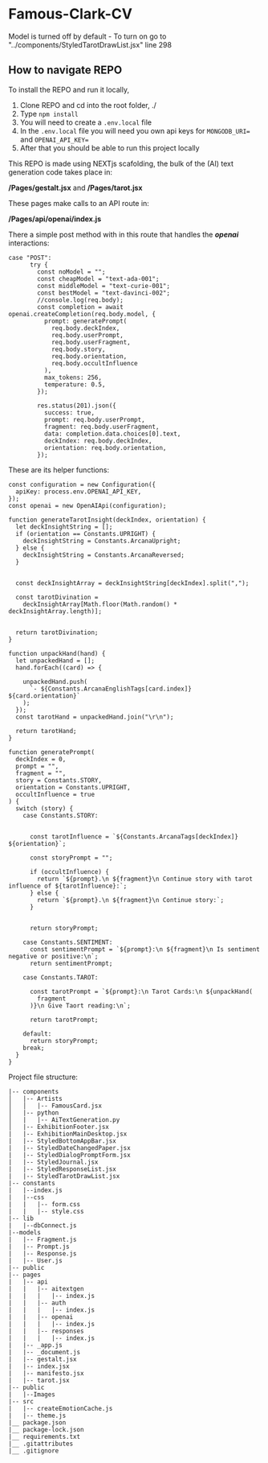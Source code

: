 # Famous-Clark-CV

Model is turned off by default - To turn on go to "../components/StyledTarotDrawList.jsx" line 298

## How to navigate REPO

To install the REPO and run it locally,

1. Clone REPO and cd into the root folder, ./
2. Type `npm install`
3. You will need to create a `.env.local` file
4. In the `.env.local` file you will need you own api keys for `MONGODB_URI=` and `OPENAI_API_KEY=`
5. After that you should be able to run this project locally

This REPO is made using NEXTjs scafolding, the bulk of the (AI) text generation code takes place in:

**/Pages/gestalt.jsx**
and
**/Pages/tarot.jsx**

These pages make calls to an API route in:

**/Pages/api/openai/index.js**

There a simple post method with in this route that handles the **_openai_** interactions:

```
case "POST":
      try {
        const noModel = "";
        const cheapModel = "text-ada-001";
        const middleModel = "text-curie-001";
        const bestModel = "text-davinci-002";
        //console.log(req.body);
        const completion = await openai.createCompletion(req.body.model, {
          prompt: generatePrompt(
            req.body.deckIndex,
            req.body.userPrompt,
            req.body.userFragment,
            req.body.story,
            req.body.orientation,
            req.body.occultInfluence
          ),
          max_tokens: 256,
          temperature: 0.5,
        });

        res.status(201).json({
          success: true,
          prompt: req.body.userPrompt,
          fragment: req.body.userFragment,
          data: completion.data.choices[0].text,
          deckIndex: req.body.deckIndex,
          orientation: req.body.orientation,
        });
```

These are its helper functions:

```
const configuration = new Configuration({
  apiKey: process.env.OPENAI_API_KEY,
});
const openai = new OpenAIApi(configuration);

function generateTarotInsight(deckIndex, orientation) {
  let deckInsightString = [];
  if (orientation == Constants.UPRIGHT) {
    deckInsightString = Constants.ArcanaUpright;
  } else {
    deckInsightString = Constants.ArcanaReversed;
  }


  const deckInsightArray = deckInsightString[deckIndex].split(",");

  const tarotDivination =
    deckInsightArray[Math.floor(Math.random() * deckInsightArray.length)];


  return tarotDivination;
}

function unpackHand(hand) {
  let unpackedHand = [];
  hand.forEach((card) => {

    unpackedHand.push(
      `- ${Constants.ArcanaEnglishTags[card.index]} ${card.orientation}`
    );
  });
  const tarotHand = unpackedHand.join("\r\n");

  return tarotHand;
}

function generatePrompt(
  deckIndex = 0,
  prompt = "",
  fragment = "",
  story = Constants.STORY,
  orientation = Constants.UPRIGHT,
  occultInfluence = true
) {
  switch (story) {
    case Constants.STORY:


      const tarotInfluence = `${Constants.ArcanaTags[deckIndex]} ${orientation}`;

      const storyPrompt = "";

      if (occultInfluence) {
        return `${prompt}.\n ${fragment}\n Continue story with tarot influence of ${tarotInfluence}:`;
      } else {
        return `${prompt}.\n ${fragment}\n Continue story:`;
      }


      return storyPrompt;

    case Constants.SENTIMENT:
      const sentimentPrompt = `${prompt}:\n ${fragment}\n Is sentiment negative or positive:\n`;
      return sentimentPrompt;

    case Constants.TAROT:

      const tarotPrompt = `${prompt}:\n Tarot Cards:\n ${unpackHand(
        fragment
      )}\n Give Taort reading:\n`;

      return tarotPrompt;

    default:
      return storyPrompt;
    break;
  }
}
```

Project file structure:

```
|-- components
│   |-- Artists
│   │   |-- FamousCard.jsx
│   |-- python
│   |   |-- AiTextGeneration.py
│   |-- ExhibitionFooter.jsx
|   |-- ExhibitionMainDesktop.jsx
|   |-- StyledBottomAppBar.jsx
|   |-- StyledDateChangedPaper.jsx
|   |-- StyledDialogPromptForm.jsx
|   |-- StyledJournal.jsx
|   |-- StyledResponseList.jsx
|   |-- StyledTarotDrawList.jsx
|-- constants
|   |--index.js
|   |--css
|   |   |-- form.css
|   |   |-- style.css
|-- lib
|   |--dbConnect.js
|--models
|   |-- Fragment.js
|   |-- Prompt.js
|   |-- Response.js
|   |-- User.js
|-- public
|-- pages
|   |-- api
|   |   |-- aitextgen
|   |   |   |-- index.js
|   |   |-- auth
|   |   |   |-- index.js
|   |   |-- openai
|   |   |   |-- index.js
|   |   |-- responses
|   |   |   |-- index.js
|   |-- _app.js
|   |-- _document.js
|   |-- gestalt.jsx
|   |-- index.jsx
|   |-- manifesto.jsx
|   |-- tarot.jsx
|-- public
|   |--Images
|-- src
|   |-- createEmotionCache.js
|   |-- theme.js
|__ package.json
|__ package-lock.json
|__ requirements.txt
|__ .gitattributes
|__ .gitignore
```
